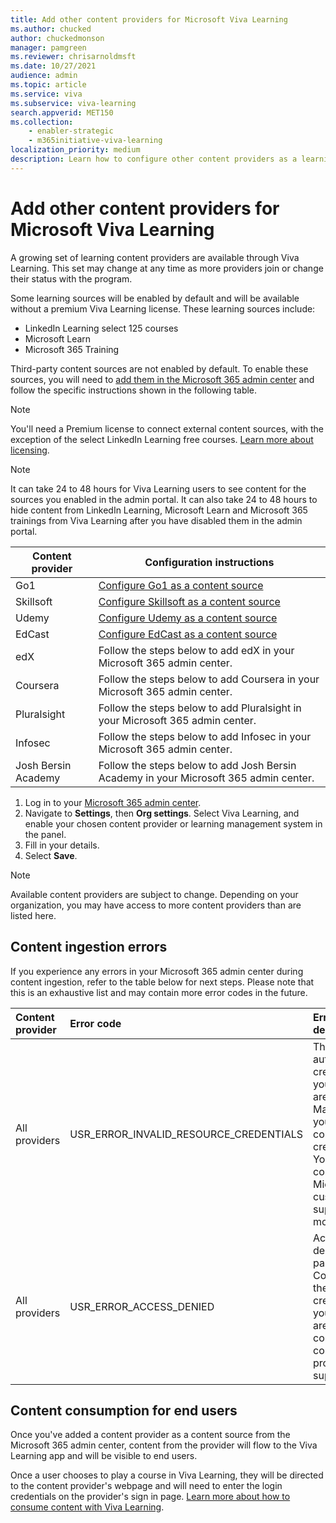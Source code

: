 ```yaml
---
title: Add other content providers for Microsoft Viva Learning
ms.author: chucked
author: chuckedmonson
manager: pamgreen
ms.reviewer: chrisarnoldmsft
ms.date: 10/27/2021
audience: admin
ms.topic: article
ms.service: viva
ms.subservice: viva-learning
search.appverid: MET150
ms.collection: 
    - enabler-strategic
    - m365initiative-viva-learning
localization_priority: medium
description: Learn how to configure other content providers as a learning content source for Microsoft Viva Learning.
---
```


# Add other content providers for Microsoft Viva Learning

A growing set of learning content providers are available through Viva Learning. This set may change at any time as more providers join or change their status with the program.

Some learning sources will be enabled by default and will be available without a premium Viva Learning license. These learning sources include:

- LinkedIn Learning select 125 courses
- Microsoft Learn
- Microsoft 365 Training

Third-party content sources are not enabled by default. To enable these sources, you will need to [add them in the Microsoft 365 admin center](content-sources-365-admin-center.md#configure-settings-for-the-learning-content-sources) and follow the specific instructions shown in the following table.

>[!NOTE]
>You'll need a Premium license to connect external content sources, with the exception of the select LinkedIn Learning free courses. [Learn more about licensing](https://www.microsoft.com/microsoft-viva/learning).

>[!NOTE]
>It can take 24 to 48 hours for Viva Learning users to see content for the sources you enabled in the admin portal. It can also take 24 to 48 hours to hide content from LinkedIn Learning, Microsoft Learn and Microsoft 365 trainings from Viva Learning after you have disabled them in the admin portal.

|Content provider  |Configuration instructions  |
|---------|---------|
|Go1     |[Configure Go1 as a content source](configure-go1-content-source.md)         |
|Skillsoft     |[Configure Skillsoft as a content source](configure-skillsoft-content-source.md)         |
|Udemy   |[Configure Udemy as a content source](configure-udemy-content-source.md)         |
|EdCast    |[Configure EdCast as a content source](configure-edcast-content-source.md)    |
|edX    |Follow the steps below to add edX in your Microsoft 365 admin center.    |
|Coursera    |Follow the steps below to add Coursera in your Microsoft 365 admin center.    |
|Pluralsight    |Follow the steps below to add Pluralsight in your Microsoft 365 admin center.    |
|Infosec    |Follow the steps below to add Infosec in your Microsoft 365 admin center.    |
|Josh Bersin Academy    |Follow the steps below to add Josh Bersin Academy in your Microsoft 365 admin center.    |

1. Log in to your [Microsoft 365 admin center](https://admin.microsoft.com).
2. Navigate to **Settings**, then **Org settings**. Select Viva Learning, and enable your chosen content provider or learning management system in the panel.
3. Fill in your details.
4. Select **Save**.

>[!NOTE]
>Available content providers are subject to change. Depending on your organization, you may have access to more content providers than are listed here.

## Content ingestion errors

If you experience any errors in your Microsoft 365 admin center during content ingestion, refer to the table below for next steps. Please note that this is an exhaustive list and may contain more error codes in the future.

|Content provider |Error code |Error code description |
|:----------------|:----------|:----------------------|
|All providers |USR_ERROR_INVALID_RESOURCE_CREDENTIALS |The authentication credentials you provided are Invalid. Make sure you enter the correct credentials. You can contact Microsoft customer support for more details. |
|All providers |USR_ERROR_ACCESS_DENIED |Access denied by partner. Confirm that the credentials you entered are correct or contact the content provider's support team. |

## Content consumption for end users

Once you've added a content provider as a content source from the Microsoft 365 admin center, content from the provider will flow to the Viva Learning app and will be visible to end users.

Once a user chooses to play a course in Viva Learning, they will be directed to the content provider's webpage and will need to enter the login credentials on the provider's sign in page. [Learn more about how to consume content with Viva Learning](https://support.microsoft.com/office/01bfed12-c327-41e0-a68f-7fa527dcc98a).

